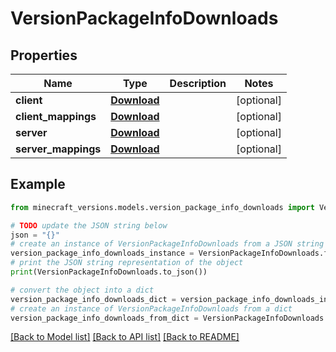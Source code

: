 # VersionPackageInfoDownloads


## Properties

Name | Type | Description | Notes
------------ | ------------- | ------------- | -------------
**client** | [**Download**](Download.md) |  | [optional] 
**client_mappings** | [**Download**](Download.md) |  | [optional] 
**server** | [**Download**](Download.md) |  | [optional] 
**server_mappings** | [**Download**](Download.md) |  | [optional] 

## Example

```python
from minecraft_versions.models.version_package_info_downloads import VersionPackageInfoDownloads

# TODO update the JSON string below
json = "{}"
# create an instance of VersionPackageInfoDownloads from a JSON string
version_package_info_downloads_instance = VersionPackageInfoDownloads.from_json(json)
# print the JSON string representation of the object
print(VersionPackageInfoDownloads.to_json())

# convert the object into a dict
version_package_info_downloads_dict = version_package_info_downloads_instance.to_dict()
# create an instance of VersionPackageInfoDownloads from a dict
version_package_info_downloads_from_dict = VersionPackageInfoDownloads.from_dict(version_package_info_downloads_dict)
```
[[Back to Model list]](../README.md#documentation-for-models) [[Back to API list]](../README.md#documentation-for-api-endpoints) [[Back to README]](../README.md)


